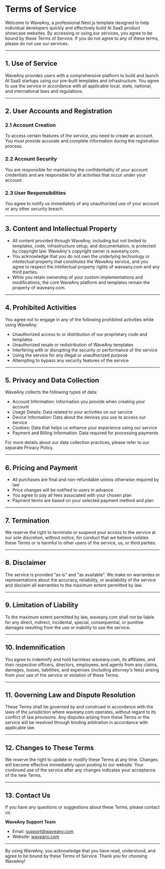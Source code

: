 # Terms of Service

Welcome to WaveAny, a professional Next.js template designed to help individual developers quickly and effectively build AI SaaS product showcase websites. By accessing or using our services, you agree to be bound by these Terms of Service. If you do not agree to any of these terms, please do not use our services.

---

## 1. Use of Service

WaveAny provides users with a comprehensive platform to build and launch AI SaaS startups using our pre-built templates and infrastructure. You agree to use the service in accordance with all applicable local, state, national, and international laws and regulations.

---

## 2. User Accounts and Registration

### 2.1 Account Creation

To access certain features of the service, you need to create an account. You must provide accurate and complete information during the registration process.

### 2.2 Account Security

You are responsible for maintaining the confidentiality of your account credentials and are responsible for all activities that occur under your account.

### 2.3 User Responsibilities

You agree to notify us immediately of any unauthorized use of your account or any other security breach.

---

## 3. Content and Intellectual Property

- All content provided through WaveAny, including but not limited to templates, code, infrastructure setup, and documentation, is protected by copyright law. WaveAny's copyright owner is waveany.com.
- You acknowledge that you do not own the underlying technology or intellectual property that constitutes the WaveAny service, and you agree to respect the intellectual property rights of waveany.com and any third parties.
- While you retain ownership of your custom implementations and modifications, the core WaveAny platform and templates remain the property of waveany.com.

---

## 4. Prohibited Activities

You agree not to engage in any of the following prohibited activities while using WaveAny:

- Unauthorized access to or distribution of our proprietary code and templates
- Unauthorized resale or redistribution of WaveAny templates
- Interfering with or disrupting the security or performance of the service
- Using the service for any illegal or unauthorized purpose
- Attempting to bypass any security features of the service

---

## 5. Privacy and Data Collection

WaveAny collects the following types of data:

- Account Information: Information you provide when creating your account
- Usage Details: Data related to your activities on our service
- Device Information: Data about the devices you use to access our service
- Cookies: Data that helps us enhance your experience using our service
- Payment and Billing Information: Data required for processing payments

For more details about our data collection practices, please refer to our separate Privacy Policy.

---

## 6. Pricing and Payment

- All purchases are final and non-refundable unless otherwise required by law
- Price changes will be notified to users in advance
- You agree to pay all fees associated with your chosen plan
- Payment terms are based on your selected payment method and plan

---

## 7. Termination

We reserve the right to terminate or suspend your access to the service at our sole discretion, without notice, for conduct that we believe violates these Terms or is harmful to other users of the service, us, or third parties.

---

## 8. Disclaimer

The service is provided "as is" and "as available". We make no warranties or representations about the accuracy, reliability, or availability of the service and disclaim all warranties to the maximum extent permitted by law.

---

## 9. Limitation of Liability

To the maximum extent permitted by law, waveany.com shall not be liable for any direct, indirect, incidental, special, consequential, or punitive damages resulting from the use or inability to use the service.

---

## 10. Indemnification

You agree to indemnify and hold harmless waveany.com, its affiliates, and their respective officers, directors, employees, and agents from any claims, damages, losses, liabilities, and expenses (including attorney's fees) arising from your use of the service or violation of these Terms.

---

## 11. Governing Law and Dispute Resolution

These Terms shall be governed by and construed in accordance with the laws of the jurisdiction where waveany.com operates, without regard to its conflict of law provisions. Any disputes arising from these Terms or the service will be resolved through binding arbitration in accordance with applicable law.

---

## 12. Changes to These Terms

We reserve the right to update or modify these Terms at any time. Changes will become effective immediately upon posting to our website. Your continued use of the service after any changes indicates your acceptance of the new Terms.

---

## 13. Contact Us

If you have any questions or suggestions about these Terms, please contact us:

**WaveAny Support Team**

- Email: <support@waveany.com>
- Website: [waveany.com](https://waveany.com)

---

By using WaveAny, you acknowledge that you have read, understood, and agree to be bound by these Terms of Service. Thank you for choosing WaveAny!
